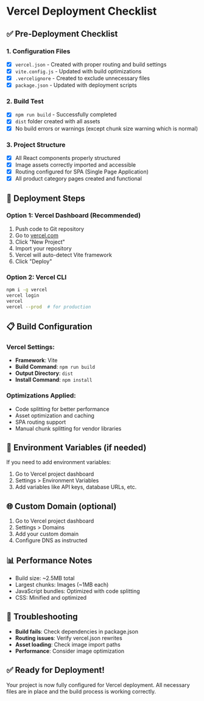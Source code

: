 # Vercel Deployment Checklist

## ✅ Pre-Deployment Checklist

### 1. Configuration Files

- [x] `vercel.json` - Created with proper routing and build settings
- [x] `vite.config.js` - Updated with build optimizations
- [x] `.vercelignore` - Created to exclude unnecessary files
- [x] `package.json` - Updated with deployment scripts

### 2. Build Test

- [x] `npm run build` - Successfully completed
- [x] `dist` folder created with all assets
- [x] No build errors or warnings (except chunk size warning which is normal)

### 3. Project Structure

- [x] All React components properly structured
- [x] Image assets correctly imported and accessible
- [x] Routing configured for SPA (Single Page Application)
- [x] All product category pages created and functional

## 🚀 Deployment Steps

### Option 1: Vercel Dashboard (Recommended)

1. Push code to Git repository
2. Go to [vercel.com](https://vercel.com)
3. Click "New Project"
4. Import your repository
5. Vercel will auto-detect Vite framework
6. Click "Deploy"

### Option 2: Vercel CLI

```bash
npm i -g vercel
vercel login
vercel
vercel --prod  # for production
```

## 📋 Build Configuration

### Vercel Settings:

- **Framework**: Vite
- **Build Command**: `npm run build`
- **Output Directory**: `dist`
- **Install Command**: `npm install`

### Optimizations Applied:

- Code splitting for better performance
- Asset optimization and caching
- SPA routing support
- Manual chunk splitting for vendor libraries

## 🔧 Environment Variables (if needed)

If you need to add environment variables:

1. Go to Vercel project dashboard
2. Settings > Environment Variables
3. Add variables like API keys, database URLs, etc.

## 🌐 Custom Domain (optional)

1. Go to Vercel project dashboard
2. Settings > Domains
3. Add your custom domain
4. Configure DNS as instructed

## 📊 Performance Notes

- Build size: ~2.5MB total
- Largest chunks: Images (~1MB each)
- JavaScript bundles: Optimized with code splitting
- CSS: Minified and optimized

## 🐛 Troubleshooting

- **Build fails**: Check dependencies in package.json
- **Routing issues**: Verify vercel.json rewrites
- **Asset loading**: Check image import paths
- **Performance**: Consider image optimization

## ✅ Ready for Deployment!

Your project is now fully configured for Vercel deployment. All necessary files are in place and the build process is working correctly.
